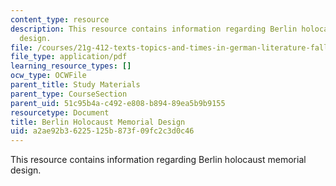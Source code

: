 ```yaml
---
content_type: resource
description: This resource contains information regarding Berlin holocaust memorial
  design.
file: /courses/21g-412-texts-topics-and-times-in-german-literature-fall-2009/a2ae92b36225125b873f09fc2c3d0c46_MIT21G_412F09_eisenman.pdf
file_type: application/pdf
learning_resource_types: []
ocw_type: OCWFile
parent_title: Study Materials
parent_type: CourseSection
parent_uid: 51c95b4a-c492-e808-b894-89ea5b9b9155
resourcetype: Document
title: Berlin Holocaust Memorial Design
uid: a2ae92b3-6225-125b-873f-09fc2c3d0c46
---
```

This resource contains information regarding Berlin holocaust memorial design.

